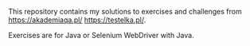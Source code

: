This repository contains my solutions to exercises and challenges from https://akademiaqa.pl/ https://testelka.pl/.

Exercises are for Java or Selenium WebDriver with Java.
